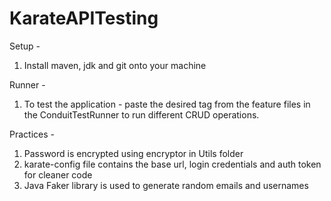 # KarateAPITesting

Setup - 
1. Install maven, jdk and git onto your machine

Runner - 
1. To test the application - paste the desired tag from the feature files in the ConduitTestRunner to run different CRUD operations.

Practices - 
1. Password is encrypted using encryptor in Utils folder
2. karate-config file contains the base url, login credentials and auth token for cleaner code
3. Java Faker library is used to generate random emails and usernames
